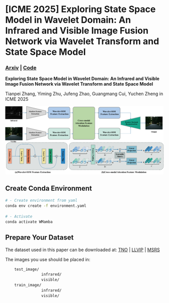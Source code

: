 # [ICME 2025] Exploring State Space Model in Wavelet Domain: An Infrared and Visible Image Fusion Network via Wavelet Transform and State Space Model
### [Arxiv](https://arxiv.org/abs/2503.18378) | [Code](https://github.com/Lmmh058/W-Mamba) 

**Exploring State Space Model in Wavelet Domain: An Infrared and Visible Image Fusion Network via Wavelet Transform and State Space Model**

Tianpei Zhang, Yiming Zhu, Jufeng Zhao, Guangmang Cui, Yuchen Zheng in ICME 2025

![Framework](fig/Architecture.png)

## Create Conda Environment

```bash
# - Create environment from yaml
conda env create -f environment.yaml

# - Activate
conda activate WMamba
```

## Prepare Your Dataset
The dataset used in this paper can be downloaded at:
[TNO](https://figshare.com/articles/dataset/TNO_Image_Fusion_Dataset/1008029) | [LLVIP](https://bupt-ai-cz.github.io/LLVIP/) | [MSRS](https://github.com/Linfeng-Tang/MSRS)

The images you use should be placed in:
```bash
    test_image/
                infrared/
                visible/
    train_image/
                infrared/
                visible/
```
